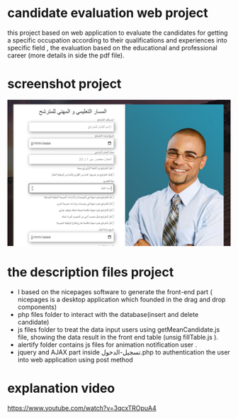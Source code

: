 # candidate evaluation web project
this project based on web application to evaluate the candidates for getting a specific occupation according to their qualifications and experiences into specific field , the evaluation based on the educational and professional career (more details in side the pdf file).

# screenshot project
![](screenshot.JPG)




# the description files project
- I based on the nicepages software to generate the front-end part ( nicepages is a desktop application which founded in the drag and drop components)
- php files folder to interact with the database(insert and delete candidate)
- js files folder to treat the data input users  using getMeanCandidate.js file, showing the data result in the front end table (unsig fillTable.js ).
- alertify folder contains js files for animation notification user .
-  jquery and AJAX part inside تسجيل-الدخول.php  to authentication the user into web application using post method
# explanation video
https://www.youtube.com/watch?v=3qcxTROpuA4
